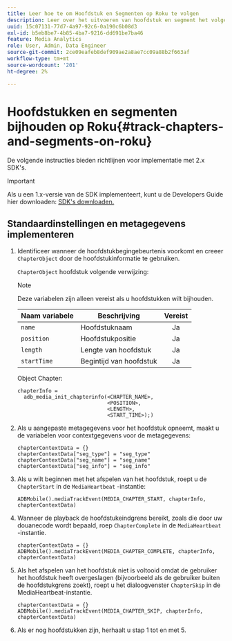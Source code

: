 ```yaml
---
title: Leer hoe te om Hoofdstuk en Segmenten op Roku te volgen
description: Leer over het uitvoeren van hoofdstuk en segment het volgen gebruikend Media SDK op Roku.
uuid: 15c07131-77d7-4a97-92c6-0a190c6b08d3
exl-id: b5eb8be7-4b85-4ba7-9216-dd691be7ba46
feature: Media Analytics
role: User, Admin, Data Engineer
source-git-commit: 2ce09eafeb8def909ae2a8ae7cc09a88b2f663af
workflow-type: tm+mt
source-wordcount: '201'
ht-degree: 2%

---
```


# Hoofdstukken en segmenten bijhouden op Roku{#track-chapters-and-segments-on-roku}

De volgende instructies bieden richtlijnen voor implementatie met 2.x SDK&#39;s.

>[!IMPORTANT]
>
> Als u een 1.x-versie van de SDK implementeert, kunt u de Developers Guide hier downloaden: [SDK&#39;s downloaden.](/help/getting-started/download-sdks.md)

## Standaardinstellingen en metagegevens implementeren

1. Identificeer wanneer de hoofdstukbegingebeurtenis voorkomt en creeer `ChapterObject` door de hoofdstukinformatie te gebruiken.

   `ChapterObject` hoofdstuk volgende verwijzing:

   >[!NOTE]
   >
   >Deze variabelen zijn alleen vereist als u hoofdstukken wilt bijhouden.

   | Naam variabele | Beschrijving | Vereist |
   | --- | --- | :---: |
   | `name` | Hoofdstuknaam | Ja |
   | `position` | Hoofdstukpositie | Ja |
   | `length` | Lengte van hoofdstuk | Ja |
   | `startTime` | Begintijd van hoofdstuk | Ja |

   Object Chapter:

   ```
   chapterInfo =  
     adb_media_init_chapterinfo(<CHAPTER_NAME>,  
                                <POSITION>,  
                                <LENGTH>,  
                                <START_TIME>);)
   ```

1. Als u aangepaste metagegevens voor het hoofdstuk opneemt, maakt u de variabelen voor contextgegevens voor de metagegevens:

   ```
   chapterContextData = {}
   chapterContextData["seg_type"] = "seg_type"
   chapterContextData["seg_name"] = "seg_name"
   chapterContextData["seg_info"] = "seg_info"
   ```

1. Als u wilt beginnen met het afspelen van het hoofdstuk, roept u de `ChapterStart` in de `MediaHeartbeat` -instantie:

   ```
   ADBMobile().mediaTrackEvent(MEDIA_CHAPTER_START, chapterInfo, chapterContextData)
   ```

1. Wanneer de playback de hoofdstukeindgrens bereikt, zoals die door uw douanecode wordt bepaald, roep `ChapterComplete` in de `MediaHeartbeat` -instantie.

   ```
   chapterContextData = {}
   ADBMobile().mediaTrackEvent(MEDIA_CHAPTER_COMPLETE, chapterInfo, chapterContextData)
   ```

1. Als het afspelen van het hoofdstuk niet is voltooid omdat de gebruiker het hoofdstuk heeft overgeslagen (bijvoorbeeld als de gebruiker buiten de hoofdstukgrens zoekt), roept u het dialoogvenster `ChapterSkip` in de MediaHeartbeat-instantie.

   ```
   chapterContextData = {}
   ADBMobile().mediaTrackEvent(MEDIA_CHAPTER_SKIP, chapterInfo, chapterContextData)
   ```

1. Als er nog hoofdstukken zijn, herhaalt u stap 1 tot en met 5.
